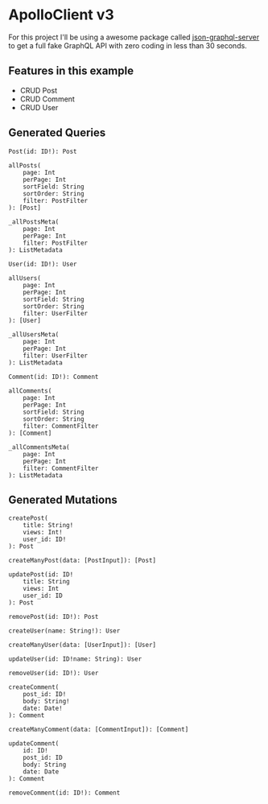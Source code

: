 # ApolloClient v3

For this project I'll be using a awesome package called [json-graphql-server](https://github.com/marmelab/json-graphql-server) to get a full fake GraphQL API with zero coding in less than 30 seconds. 



## Features in this example
- CRUD Post
- CRUD Comment    
- CRUD User

## Generated Queries
```
Post(id: ID!): Post

allPosts(
    page: Int
    perPage: Int
    sortField: String
    sortOrder: String
    filter: PostFilter
): [Post]

_allPostsMeta(
    page: Int
    perPage: Int
    filter: PostFilter
): ListMetadata

User(id: ID!): User

allUsers(
    page: Int
    perPage: Int
    sortField: String
    sortOrder: String
    filter: UserFilter
): [User]

_allUsersMeta(
    page: Int
    perPage: Int
    filter: UserFilter
): ListMetadata

Comment(id: ID!): Comment

allComments(
    page: Int
    perPage: Int
    sortField: String
    sortOrder: String
    filter: CommentFilter
): [Comment]

_allCommentsMeta(
    page: Int
    perPage: Int
    filter: CommentFilter
): ListMetadata
```

## Generated Mutations
```
createPost(
    title: String!
    views: Int!
    user_id: ID!
): Post

createManyPost(data: [PostInput]): [Post]

updatePost(id: ID!
    title: String
    views: Int
    user_id: ID
): Post

removePost(id: ID!): Post

createUser(name: String!): User

createManyUser(data: [UserInput]): [User]

updateUser(id: ID!name: String): User

removeUser(id: ID!): User

createComment(
    post_id: ID!
    body: String!
    date: Date!
): Comment

createManyComment(data: [CommentInput]): [Comment]

updateComment(
    id: ID!
    post_id: ID
    body: String
    date: Date
): Comment

removeComment(id: ID!): Comment
```
